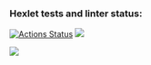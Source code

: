 ### Hexlet tests and linter status:
[![Actions Status](https://github.com/NikitaZosimov/frontend-project-44/workflows/hexlet-check/badge.svg)](https://github.com/NikitaZosimov/frontend-project-44/actions)
<a href="https://codeclimate.com/github/NikitaZosimov/frontend-project-44/maintainability"><img src="https://api.codeclimate.com/v1/badges/22962c9925aa1480b89f/maintainability" /></a>

<a href="https://asciinema.org/a/b5BpLarqV8EFkIdB1B1rFYPxJ" target="_blank"><img src="https://asciinema.org/a/b5BpLarqV8EFkIdB1B1rFYPxJ.svg" /></a>